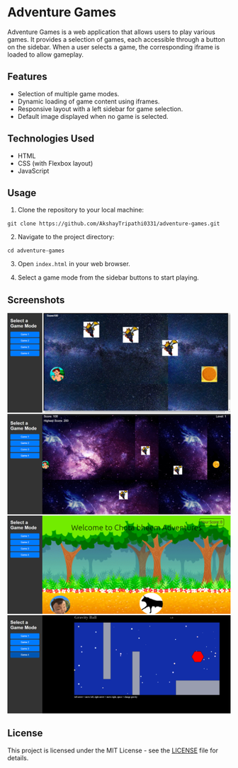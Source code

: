 # Adventure Games

Adventure Games is a web application that allows users to play various games. It provides a selection of games, each accessible through a button on the sidebar. When a user selects a game, the corresponding iframe is loaded to allow gameplay.

## Features

- Selection of multiple game modes.
- Dynamic loading of game content using iframes.
- Responsive layout with a left sidebar for game selection.
- Default image displayed when no game is selected.

## Technologies Used

- HTML
- CSS (with Flexbox layout)
- JavaScript

## Usage

1. Clone the repository to your local machine:

```
git clone https://github.com/AkshayTripathi0331/adventure-games.git
```

2. Navigate to the project directory:

```
cd adventure-games
```

3. Open `index.html` in your web browser.

4. Select a game mode from the sidebar buttons to start playing.

## Screenshots

![Screenshot 1](screenshots/game1.png)
![Screenshot 2](screenshots/game2.png)
![Screenshot 3](screenshots/game3.png)
![Screenshot 4](screenshots/game4.png)

## License

This project is licensed under the MIT License - see the [LICENSE](LICENSE) file for details.
```
